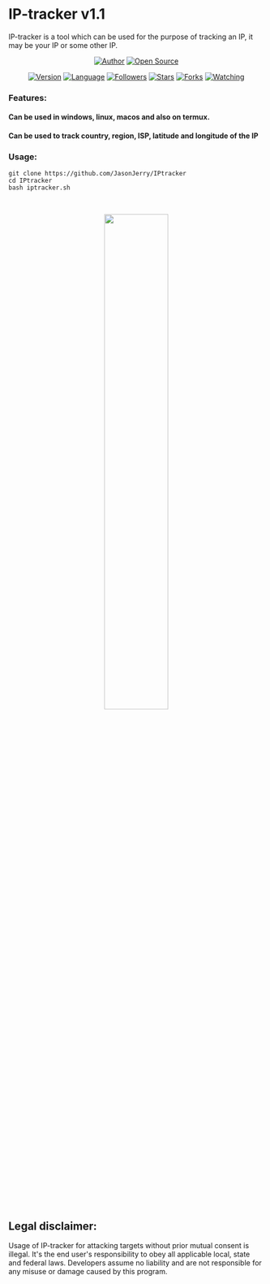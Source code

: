 # IP-tracker v1.1

IP-tracker is a tool which can be used for the purpose of tracking an IP, it may be your IP or some other IP.

<p align="center">
<a href="https://github.com/JasonJerry"><img title="Author" src="https://img.shields.io/badge/Author-Jason Jerry-red.svg?style=for-the-badge&logo=github"></a>
<a href="#"><img title="Open Source" src="https://img.shields.io/badge/Open%20Source-%E2%9D%A4-green?style=for-the-badge"></a>
</p>
<p align="center">
<a href="#"><img title="Version" src="https://img.shields.io/badge/Version-1.1-green.svg?style=flat-square"></a>
<a href="#"><img title="Language" src="https://badges.frapsoft.com/bash/v1/bash.png?v=103"></a>
<a href="https://github.com/JasonJerry/followers"><img title="Followers" src="https://img.shields.io/github/followers/JasonJerry?color=blue&style=flat-square"></a>
<a href="https://github.com/JasonJerry/IPtracker/stargazers/"><img title="Stars" src="https://img.shields.io/github/stars/JasonJerry/IPtracker?color=red&style=flat-square"></a>
<a href="https://github.com/JasonJerry/IPtracker/network/members"><img title="Forks" src="https://img.shields.io/github/forks/JasonJerry/IPtracker?color=red&style=flat-square"></a>
<a href="https://github.com/JasonJerry/IPtracker/watchers"><img title="Watching" src="https://img.shields.io/github/watchers/JasonJerry/IPtracker?label=Watchers&color=blue&style=flat-square"></a>
</p>

### Features:

#### Can be used in windows, linux, macos and also on termux.
#### Can be used to track country, region, ISP, latitude and longitude of the IP


### Usage:
```
git clone https://github.com/JasonJerry/IPtracker
cd IPtracker
bash iptracker.sh
```

<br>
<p align="center">
<img width="50%" src="https://i.ibb.co/zhMBD4x/2.png">
</p>

## Legal disclaimer:

Usage of IP-tracker for attacking targets without prior mutual consent is illegal. It's the end user's responsibility to obey all applicable local, state and federal laws. Developers assume no liability and are not responsible for any misuse or damage caused by this program. 
